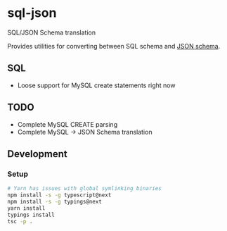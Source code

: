 # sql-json
SQL/JSON Schema translation

Provides utilities for converting between SQL schema and [JSON schema](http://json-schema.org/).

## SQL
* Loose support for MySQL create statements right now

## TODO
* Complete MySQL CREATE parsing
* Complete MySQL -> JSON Schema translation

## Development
### Setup
```bash
# Yarn has issues with global symlinking binaries
npm install -s -g typescript@next
npm install -s -g typings@next
yarn install
typings install
tsc -p .
```
